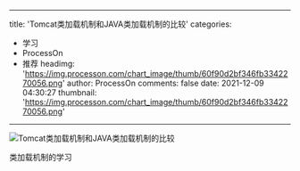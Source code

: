 
---
title: 'Tomcat类加载机制和JAVA类加载机制的比较'
categories: 
 - 学习
 - ProcessOn
 - 推荐
headimg: 'https://img.processon.com/chart_image/thumb/60f90d2bf346fb3342270056.png'
author: ProcessOn
comments: false
date: 2021-12-09 04:30:27
thumbnail: 'https://img.processon.com/chart_image/thumb/60f90d2bf346fb3342270056.png'
---

<div>   
<img class="thumb" alt="Tomcat类加载机制和JAVA类加载机制的比较" src="https://img.processon.com/chart_image/thumb/60f90d2bf346fb3342270056.png" referrerpolicy="no-referrer">
<p>类加载机制的学习</p>  
</div>
            